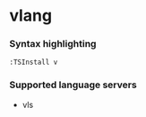 # vlang
<!--- THIS DOCUMENT IS AUTOMATICALLY GENERATED, DON'T EDIT IT -->

### Syntax highlighting

```vim
:TSInstall v
```

### Supported language servers

- vls
